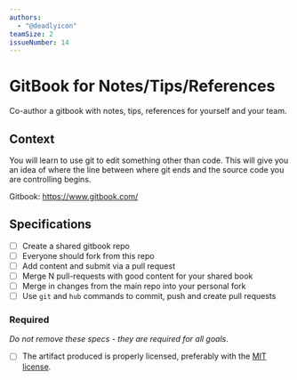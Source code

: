 ```yaml
---
authors:
  - "@deadlyicon"
teamSize: 2
issueNumber: 14
---
```


# GitBook for Notes/Tips/References

Co-author a gitbook with notes, tips, references for yourself and your team.

## Context

You will learn to use git to edit something other than code. This will give you an idea of where the line between where git ends and the source code you are controlling begins.

Gitbook: https://www.gitbook.com/
## Specifications
- [ ] Create a shared gitbook repo
- [ ] Everyone should fork from this repo
- [ ] Add content and submit via a pull request
- [ ] Merge N pull-requests with good content for your shared book
- [ ] Merge in changes from the main repo into your personal fork
- [ ] Use `git` and `hub` commands to commit, push and create pull requests
### Required

_Do not remove these specs - they are required for all goals_.
- [ ] The artifact produced is properly licensed, preferably with the [MIT license](https://opensource.org/licenses/MIT).

